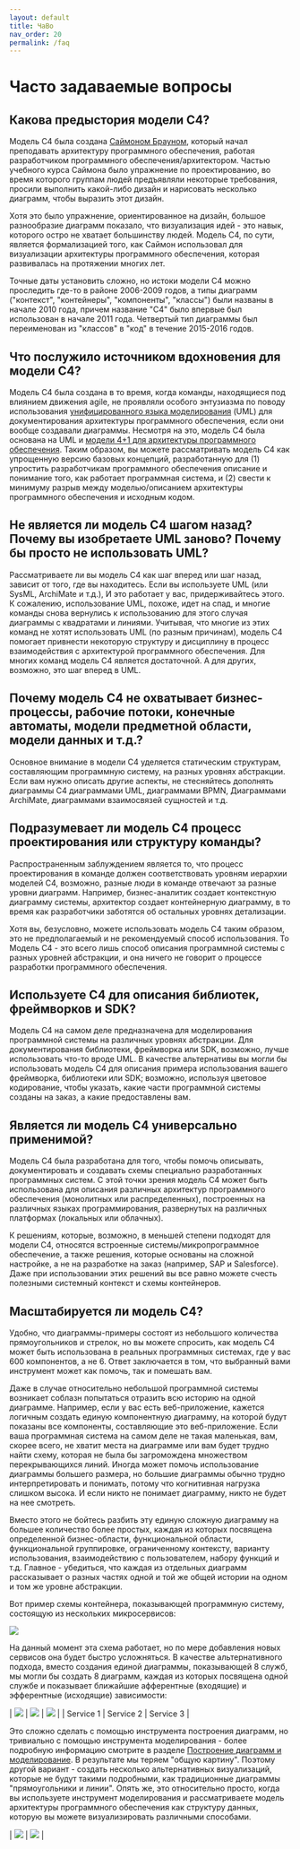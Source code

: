 ```yaml
---
layout: default
title: ЧаВо
nav_order: 20
permalink: /faq
---
```


# Часто задаваемые вопросы

## Какова предыстория модели C4?

Модель C4 была создана [Саймоном Брауном](http://simonbrown.je), который начал преподавать архитектуру программного обеспечения,
работая разработчиком программного обеспечения/архитектором. Частью учебного курса Саймона было упражнение по проектированию,
во время которого группам людей предъявляли некоторые требования, просили выполнить какой-либо дизайн и нарисовать несколько диаграмм, чтобы выразить
этот дизайн.

Хотя это было упражнение, ориентированное на дизайн, большое разнообразие диаграмм показало, что визуализация
идей - это навык, которого остро не хватает большинству людей. Модель C4, по сути, является формализацией того, как Саймон использовал
для визуализации архитектуры программного обеспечения, которая развивалась на протяжении многих лет.

Точные даты установить сложно, но истоки модели C4 можно проследить где-то в районе
2006-2009 годов, а типы диаграмм ("контекст", "контейнеры", "компоненты", "классы") были названы в начале 2010 года,
причем название "C4" было впервые был использован в начале 2011 года. Четвертый тип диаграммы был переименован из "классов" в "код"
в течение 2015-2016 годов.

## Что послужило источником вдохновения для модели C4?

Модель C4 была создана в то время, когда команды, находящиеся под влиянием движения agile, не проявляли особого энтузиазма
по поводу использования [унифицированного языка моделирования](https://en.wikipedia.org/wiki/Unified_Modeling_Language) (UML) для документирования
архитектуры программного обеспечения, если они вообще создавали диаграммы. Несмотря на это, модель C4 была основана на UML и
[модели 4+1 для архитектуры программного обеспечения](https://en.wikipedia.org/wiki/4%2B1_architectural_view_model).
Таким образом, вы можете рассматривать модель C4 как упрощенную версию базовых концепций, разработанную для
(1) упростить разработчикам программного обеспечения описание и понимание того, как работает программная система, и
(2) свести к минимуму разрыв между моделью/описанием архитектуры программного обеспечения и исходным кодом.

## Не является ли модель C4 шагом назад? Почему вы изобретаете UML заново? Почему бы просто не использовать UML?

Рассматриваете ли вы модель C4 как шаг вперед или шаг назад, зависит от того, где вы находитесь. Если вы используете UML
(или SysML, ArchiMate и т.д.), И это работает у вас, придерживайтесь этого. К сожалению, использование UML, похоже, идет на спад,
и многие команды снова вернулись к использованию для этого случая диаграммы с квадратами и линиями. Учитывая, что многие из этих команд не
хотят использовать UML (по разным причинам), модель C4 помогает привнести некоторую структуру и дисциплину в процесс взаимодействия с
архитектурой программного обеспечения. Для многих команд модель C4 является достаточной. А для других, возможно, это шаг вперед
в UML.

## Почему модель C4 не охватывает бизнес-процессы, рабочие потоки, конечные автоматы, модели предметной области, модели данных и т.д.?

Основное внимание в модели C4 уделяется статическим структурам, составляющим программную систему, на разных уровнях абстракции.
Если вам нужно описать другие аспекты, не стесняйтесь дополнять диаграммы C4 диаграммами UML, диаграммами BPMN,
Диаграммами ArchiMate, диаграммами взаимосвязей сущностей и т.д.

## Подразумевает ли модель C4 процесс проектирования или структуру команды?

Распространенным заблуждением является то, что процесс проектирования в команде должен соответствовать уровням иерархии
моделей C4, возможно, разные люди в команде отвечают за разные уровни диаграмм. Например, бизнес-аналитик
создает контекстную диаграмму системы, архитектор создает контейнерную диаграмму, в то время как разработчики заботятся об
остальных уровнях детализации.

Хотя вы, безусловно, можете использовать модель C4 таким образом, это не предполагаемый и не рекомендуемый способ использования. То
Модель C4 - это всего лишь способ описания программной системы с разных уровней абстракции, и она ничего не говорит
о процессе разработки программного обеспечения.

## Используете C4 для описания библиотек, фреймворков и SDK?

Модель C4 на самом деле предназначена для моделирования программной системы на различных уровнях абстракции. Для документирования библиотеки,
фреймворка или SDK, возможно, лучше использовать что-то вроде UML. В качестве альтернативы вы могли бы использовать модель C4 для
описания примера использования вашего фреймворка, библиотеки или SDK; возможно, используя цветовое кодирование, чтобы указать, какие части
программной системы созданы на заказ, а какие предоставлены вам.

## Является ли модель C4 универсально применимой?

Модель C4 была разработана для того, чтобы помочь описывать, документировать и создавать схемы специально разработанных программных систем. С этой
точки зрения модель C4 может быть использована для описания различных архитектур программного обеспечения (монолитных или распределенных),
построенных на различных языках программирования, развернутых на различных платформах (локальных или облачных).

К решениям, которые, возможно, в меньшей степени подходят для модели C4, относятся встроенные системы/микропрограммное обеспечение, а также решения, которые основаны на
сложной настройке, а не на разработке на заказ (например, SAP и Salesforce). Даже при использовании этих решений вы все равно можете
счесть полезными системный контекст и схемы контейнеров.

## Масштабируется ли модель C4?

Удобно, что диаграммы-примеры состоят из небольшого количества прямоугольников и стрелок, но вы можете спросить, как модель C4
может быть использована в реальных программных системах, где у вас 600 компонентов, а не 6.
Ответ заключается в том, что выбранный вами инструмент может как помочь, так и помешать вам.

Даже в случае относительно небольшой программной системы возникает соблазн попытаться отразить всю историю на одной диаграмме.
Например, если у вас есть веб-приложение, кажется логичным создать единую компонентную диаграмму, на которой будут показаны все
компоненты, составляющие это веб-приложение. Если ваша программная система на самом деле не такая маленькая, вам, скорее
всего, не хватит места на диаграмме или вам будет трудно найти схему, которая не была бы загромождена множеством
перекрывающихся линий. Иногда может помочь использование диаграммы большего размера, но большие диаграммы обычно трудно интерпретировать
и понимать, потому что когнитивная нагрузка слишком высока. И если никто не понимает диаграмму, никто не будет
на нее смотреть.

Вместо этого не бойтесь разбить эту единую сложную диаграмму на большее количество более простых, каждая из
которых посвящена определенной бизнес-области, функциональной области, функциональной группировке, ограниченному контексту, варианту использования,
взаимодействию с пользователем, набору функций и т.д. Главное - убедиться, что каждая из отдельных диаграмм рассказывает о разных частях одной и той
же общей истории на одном и том же уровне абстракции.

Вот пример схемы контейнера, показывающей программную систему, состоящую из нескольких микросервисов:

[![](/images/scale-1.png)](/images/scale-1.png)

На данный момент эта схема работает, но по мере добавления новых сервисов она будет быстро усложняться. В качестве альтернативного подхода,
вместо создания единой диаграммы, показывающей 8 служб, мы могли бы создать 8 диаграмм, каждая из которых посвящена одной службе и
показывает ближайшие афферентные (входящие) и эфферентные (исходящие) зависимости:

| [![](/images/scale-2.png)](/images/scale-2.png) | [![](/images/scale-3.png)](/images/scale-3.png) | [![](/images/scale-4.png)](/images/scale-4.png) |
| Service 1 | Service 2 | Service 3 |

Это сложно сделать с помощью инструмента построения диаграмм, но тривиально с помощью инструмента моделирования -
более подробную информацию смотрите в разделе [Построение диаграмм и моделирование](/tooling#построение-диаграмм-или-моделирование).
В результате мы теряем "общую картину". Поэтому другой вариант - создать несколько
альтернативных визуализаций, которые не будут такими подробными, как традиционные диаграммы "прямоугольники и линии".
Опять же, это относительно просто, когда вы используете инструмент моделирования и рассматриваете
модель архитектуры программного обеспечения как структуру данных, которую вы можете визуализировать различными способами.

| [![](/images/scale-5.png)](/images/scale-5.png) | [![](/images/scale-6.png)](/images/scale-6.png) |